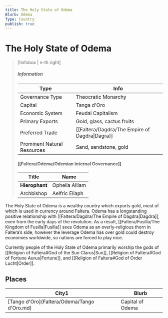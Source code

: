 ```yaml
---
title: The Holy State of Odema
Blurb: Odema
Type: Country
publish: true
---
```


# The Holy State of Odema
> [!infobox | n-th right]
> ##### Information
> | Type |  Info |
> | ---- | ---- |
> | Governance Type | Theocratic Monarchy |
> | Capital | Tanga d'Oro |
> | Economic System | Feudal Capitalism | 
> | Primary Exports | Gold, glass, cactus fruits |
> | Preferred Trade | [[Faltera/Dagdra/The Empire of Dagdra\|Dagra]] | 
> | Prominent Natural Resources | Sand, sandstone, gold |
> #### [[Faltera/Odema/Odemian Internal Governance]]
> | Title | Name |
> | ---- | ---- |
> | **Hierophant** | Ophelia Alliam |
> | Archbishop | Aelfric Eliaph |

The Holy State of Odema is a wealthy country which exports gold, most of which is used in currency around Faltera. Odema has a longstanding positive relationship with [[Faltera/Dagdra/The Empire of Dagdra\|Dagdra]], even from the early days of the revolution. As a result, [[Faltera/Fusilla/The Kingdom of Fusilla\|Fusilla]] sees Odema as an overly-religious thorn in Faltera’s side, however the leverage Odema has over gold could destroy economies worldwide, so nations are forced to play nice. 

Currently people of the Holy State of Odema primarily worship the gods of [[Religion of Faltera#God of the Sun Clarus\|Sun]], [[Religion of Faltera#God of Fortune Aurus\|Fortune]], and [[Religion of Faltera#God of Order Lucht\|Order]]. 

## Places
|City1|Blurb|
|---|---|
|[Tango d'Oro](Faltera/Odema/Tango d'Oro.md)|Capital of Odema|